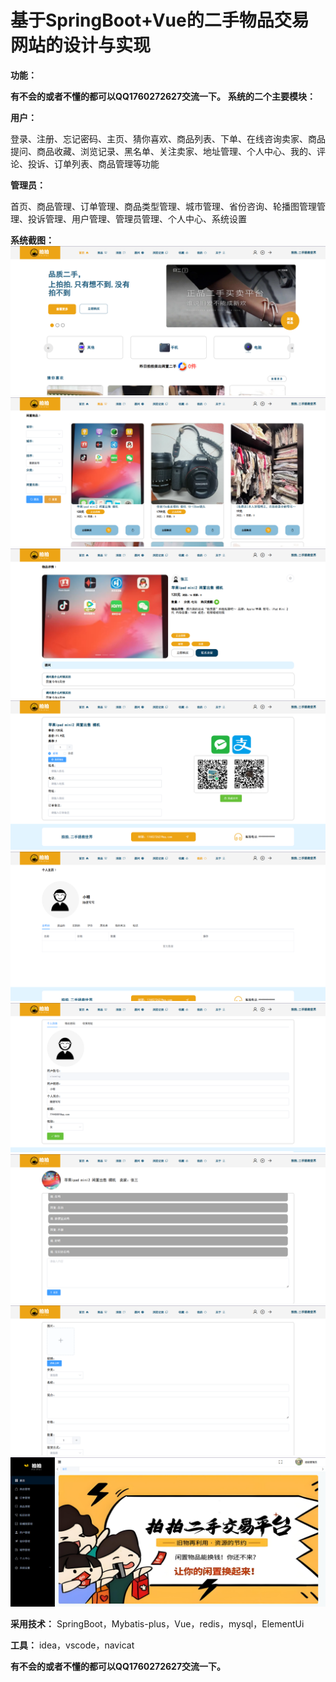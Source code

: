 # 基于SpringBoot+Vue的二手物品交易网站的设计与实现

 **功能：** 

 **有不会的或者不懂的都可以QQ1760272627交流一下。** 
 **系统的二个主要模块：** 

 **用户：** 

登录、注册、忘记密码、主页、猜你喜欢、商品列表、下单、在线咨询卖家、商品提问、商品收藏、浏览记录、黑名单、关注卖家、地址管理、个人中心、我的、评论、投诉、订单列表、商品管理等功能

 **管理员：** 

首页、商品管理、订单管理、商品类型管理、城市管理、省份咨询、轮播图管理管理、投诉管理、用户管理、管理员管理、个人中心、系统设置

 **系统截图：** 
![输入图片说明](ape-quartz/1.png)
![输入图片说明](ape-quartz/%E5%BE%AE%E4%BF%A1%E5%9B%BE%E7%89%87_20241218205559.png)
![输入图片说明](ape-quartz/%E5%BE%AE%E4%BF%A1%E5%9B%BE%E7%89%87_20241218205602.png)
![输入图片说明](ape-quartz/%E5%BE%AE%E4%BF%A1%E5%9B%BE%E7%89%87_20241218205605.png)
![输入图片说明](ape-quartz/%E5%BE%AE%E4%BF%A1%E5%9B%BE%E7%89%87_20241218205608.png)
![输入图片说明](ape-quartz/%E5%BE%AE%E4%BF%A1%E5%9B%BE%E7%89%87_20241218205611.png)
![输入图片说明](ape-quartz/%E5%BE%AE%E4%BF%A1%E5%9B%BE%E7%89%87_20241218205615.png)
![输入图片说明](ape-quartz/%E5%BE%AE%E4%BF%A1%E5%9B%BE%E7%89%87_20241218205618.png)
![输入图片说明](ape-quartz/%E5%BE%AE%E4%BF%A1%E5%9B%BE%E7%89%87_20241218205621.png)

 **采用技术：** SpringBoot，Mybatis-plus，Vue，redis，mysql，ElementUi 

 **工具：** idea，vscode，navicat

 **有不会的或者不懂的都可以QQ1760272627交流一下。** 
